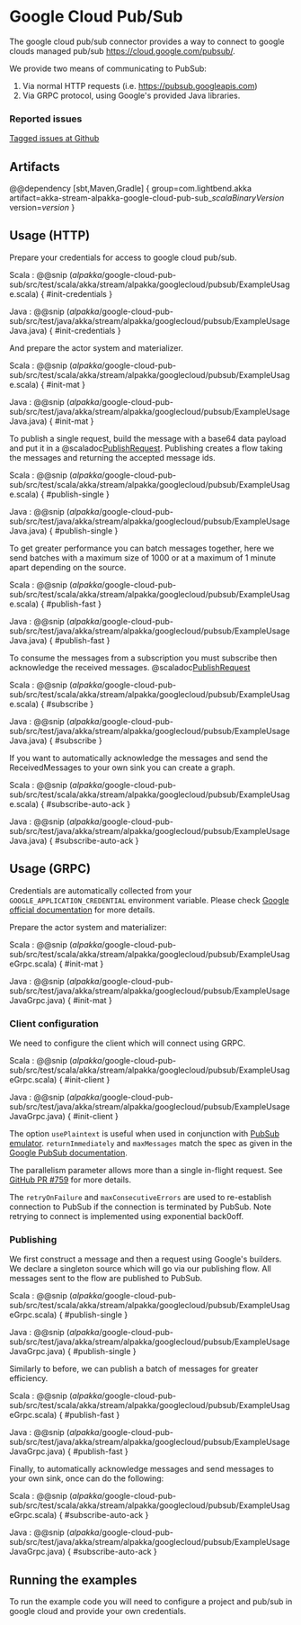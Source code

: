 # Google Cloud Pub/Sub

The google cloud pub/sub connector provides a way to connect to google clouds managed pub/sub https://cloud.google.com/pubsub/.

We provide two means of communicating to PubSub:
1. Via normal HTTP requests (i.e. https://pubsub.googleapis.com)
2. Via GRPC protocol, using Google's provided Java libraries.


### Reported issues

[Tagged issues at Github](https://github.com/akka/alpakka/labels/p%3Agoogle-cloud-pub-sub)


## Artifacts

@@dependency [sbt,Maven,Gradle] {
  group=com.lightbend.akka
  artifact=akka-stream-alpakka-google-cloud-pub-sub_$scalaBinaryVersion$
  version=$version$
}

## Usage (HTTP)

Prepare your credentials for access to google cloud pub/sub.

Scala
: @@snip ($alpakka$/google-cloud-pub-sub/src/test/scala/akka/stream/alpakka/googlecloud/pubsub/ExampleUsage.scala) { #init-credentials }

Java
: @@snip ($alpakka$/google-cloud-pub-sub/src/test/java/akka/stream/alpakka/googlecloud/pubsub/ExampleUsageJava.java) { #init-credentials }

And prepare the actor system and materializer.

Scala
: @@snip ($alpakka$/google-cloud-pub-sub/src/test/scala/akka/stream/alpakka/googlecloud/pubsub/ExampleUsage.scala) { #init-mat }

Java
: @@snip ($alpakka$/google-cloud-pub-sub/src/test/java/akka/stream/alpakka/googlecloud/pubsub/ExampleUsageJava.java) { #init-mat }

To publish a single request, build the message with a base64 data payload and put it in a @scaladoc[PublishRequest](akka.stream.alpakka.googlecloud.pubsub.PublishRequest). Publishing creates a flow taking the messages and returning the accepted message ids.

Scala
: @@snip ($alpakka$/google-cloud-pub-sub/src/test/scala/akka/stream/alpakka/googlecloud/pubsub/ExampleUsage.scala) { #publish-single }

Java
: @@snip ($alpakka$/google-cloud-pub-sub/src/test/java/akka/stream/alpakka/googlecloud/pubsub/ExampleUsageJava.java) { #publish-single }

To get greater performance you can batch messages together, here we send batches with a maximum size of 1000 or at a maximum of 1 minute apart depending on the source.

Scala
: @@snip ($alpakka$/google-cloud-pub-sub/src/test/scala/akka/stream/alpakka/googlecloud/pubsub/ExampleUsage.scala) { #publish-fast }

Java
: @@snip ($alpakka$/google-cloud-pub-sub/src/test/java/akka/stream/alpakka/googlecloud/pubsub/ExampleUsageJava.java) { #publish-fast }

To consume the messages from a subscription you must subscribe then acknowledge the received messages. @scaladoc[PublishRequest](akka.stream.alpakka.googlecloud.pubsub.ReceivedMessage)

Scala
: @@snip ($alpakka$/google-cloud-pub-sub/src/test/scala/akka/stream/alpakka/googlecloud/pubsub/ExampleUsage.scala) { #subscribe }

Java
: @@snip ($alpakka$/google-cloud-pub-sub/src/test/java/akka/stream/alpakka/googlecloud/pubsub/ExampleUsageJava.java) { #subscribe }

If you want to automatically acknowledge the messages and send the ReceivedMessages to your own sink you can create a graph.

Scala
: @@snip ($alpakka$/google-cloud-pub-sub/src/test/scala/akka/stream/alpakka/googlecloud/pubsub/ExampleUsage.scala) { #subscribe-auto-ack }

Java
: @@snip ($alpakka$/google-cloud-pub-sub/src/test/java/akka/stream/alpakka/googlecloud/pubsub/ExampleUsageJava.java) { #subscribe-auto-ack }

## Usage (GRPC)

Credentials are automatically collected from your `GOOGLE_APPLICATION_CREDENTIAL` environment variable. Please check
[Google official documentation](https://cloud.google.com/pubsub/docs/reference/libraries#setting_up_authentication) for more details.

Prepare the actor system and materializer:

Scala
: @@snip ($alpakka$/google-cloud-pub-sub/src/test/scala/akka/stream/alpakka/googlecloud/pubsub/ExampleUsageGrpc.scala) { #init-mat }

Java
: @@snip ($alpakka$/google-cloud-pub-sub/src/test/java/akka/stream/alpakka/googlecloud/pubsub/ExampleUsageJavaGrpc.java) { #init-mat }

### Client configuration

We need to configure the client which will connect using GRPC.

Scala
: @@snip ($alpakka$/google-cloud-pub-sub/src/test/scala/akka/stream/alpakka/googlecloud/pubsub/ExampleUsageGrpc.scala) { #init-client }

Java
: @@snip ($alpakka$/google-cloud-pub-sub/src/test/java/akka/stream/alpakka/googlecloud/pubsub/ExampleUsageJavaGrpc.java) { #init-client }

The option `usePlaintext` is useful when used in conjunction with [PubSub emulator](https://cloud.google.com/pubsub/docs/emulator).
`returnImmediately` and `maxMessages` match the spec as given in the [Google PubSub documentation](https://cloud.google.com/pubsub/docs/reference/rest/v1/projects.subscriptions/pull).

The parallelism parameter allows more than a single in-flight request. See [GitHub PR #759](https://github.com/akka/alpakka/pull/759) for more details.

The `retryOnFailure` and `maxConsecutiveErrors` are used to re-establish connection to PubSub if the connection is terminated by PubSub. Note retrying to connect is implemented using exponential back0off.

### Publishing 

We first construct a message and then a request using Google's builders. We declare a singleton source which will go via our publishing flow. All messages sent to the flow are published to PubSub.

Scala
: @@snip ($alpakka$/google-cloud-pub-sub/src/test/scala/akka/stream/alpakka/googlecloud/pubsub/ExampleUsageGrpc.scala) { #publish-single }

Java
: @@snip ($alpakka$/google-cloud-pub-sub/src/test/java/akka/stream/alpakka/googlecloud/pubsub/ExampleUsageJavaGrpc.java) { #publish-single }


Similarly to before, we can publish a batch of messages for greater efficiency.

Scala
: @@snip ($alpakka$/google-cloud-pub-sub/src/test/scala/akka/stream/alpakka/googlecloud/pubsub/ExampleUsageGrpc.scala) { #publish-fast }

Java
: @@snip ($alpakka$/google-cloud-pub-sub/src/test/java/akka/stream/alpakka/googlecloud/pubsub/ExampleUsageJavaGrpc.java) { #publish-fast }

Finally, to automatically acknowledge messages and send messages to your own sink, once can do the following:

Scala
: @@snip ($alpakka$/google-cloud-pub-sub/src/test/scala/akka/stream/alpakka/googlecloud/pubsub/ExampleUsageGrpc.scala) { #subscribe-auto-ack }

Java
: @@snip ($alpakka$/google-cloud-pub-sub/src/test/java/akka/stream/alpakka/googlecloud/pubsub/ExampleUsageJavaGrpc.java) { #subscribe-auto-ack }

## Running the examples

To run the example code you will need to configure a project and pub/sub in google cloud and provide your own credentials.
